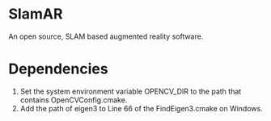 # SlamAR
An open source, SLAM based augmented reality software.

# Dependencies
1. Set the system environment variable OPENCV_DIR to the path that contains OpenCVConfig.cmake.
2. Add the path of eigen3 to Line 66 of the FindEigen3.cmake on Windows.